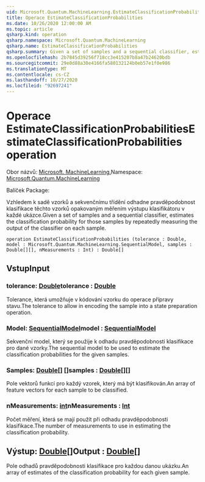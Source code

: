 ```yaml
---
uid: Microsoft.Quantum.MachineLearning.EstimateClassificationProbabilities
title: Operace EstimateClassificationProbabilities
ms.date: 10/26/2020 12:00:00 AM
ms.topic: article
qsharp.kind: operation
qsharp.namespace: Microsoft.Quantum.MachineLearning
qsharp.name: EstimateClassificationProbabilities
qsharp.summary: Given a set of samples and a sequential classifier, estimates the classification probability for those samples by repeatedly measuring the output of the classifier on each sample.
ms.openlocfilehash: 2b7845d39256f718cc3e415207b8a47b24620bdb
ms.sourcegitcommit: 29e0d88a30e4166fa580132124b0eb57e1f0e986
ms.translationtype: MT
ms.contentlocale: cs-CZ
ms.lasthandoff: 10/27/2020
ms.locfileid: "92697241"
---
```

# <a name="estimateclassificationprobabilities-operation"></a><span data-ttu-id="6806c-102">Operace EstimateClassificationProbabilities</span><span class="sxs-lookup"><span data-stu-id="6806c-102">EstimateClassificationProbabilities operation</span></span>

<span data-ttu-id="6806c-103">Obor názvů: [Microsoft. MachineLearning.](xref:Microsoft.Quantum.MachineLearning)</span><span class="sxs-lookup"><span data-stu-id="6806c-103">Namespace: [Microsoft.Quantum.MachineLearning](xref:Microsoft.Quantum.MachineLearning)</span></span>

<span data-ttu-id="6806c-104">Balíček [](https://nuget.org/packages/)</span><span class="sxs-lookup"><span data-stu-id="6806c-104">Package: [](https://nuget.org/packages/)</span></span>


<span data-ttu-id="6806c-105">Vzhledem k sadě vzorků a sekvenčnímu třídění odhadne pravděpodobnost klasifikace těchto vzorků opakovaným měřením výstupu klasifikátoru v každé ukázce.</span><span class="sxs-lookup"><span data-stu-id="6806c-105">Given a set of samples and a sequential classifier, estimates the classification probability for those samples by repeatedly measuring the output of the classifier on each sample.</span></span>

```qsharp
operation EstimateClassificationProbabilities (tolerance : Double, model : Microsoft.Quantum.MachineLearning.SequentialModel, samples : Double[][], nMeasurements : Int) : Double[]
```


## <a name="input"></a><span data-ttu-id="6806c-106">Vstup</span><span class="sxs-lookup"><span data-stu-id="6806c-106">Input</span></span>

### <a name="tolerance--double"></a><span data-ttu-id="6806c-107">tolerance: [Double](xref:microsoft.quantum.lang-ref.double)</span><span class="sxs-lookup"><span data-stu-id="6806c-107">tolerance : [Double](xref:microsoft.quantum.lang-ref.double)</span></span>

<span data-ttu-id="6806c-108">Tolerance, která umožňuje v kódování vzorku do operace přípravy stavu.</span><span class="sxs-lookup"><span data-stu-id="6806c-108">The tolerance to allow in encoding the sample into a state preparation operation.</span></span>


### <a name="model--sequentialmodel"></a><span data-ttu-id="6806c-109">Model: [SequentialModel](xref:Microsoft.Quantum.MachineLearning.SequentialModel)</span><span class="sxs-lookup"><span data-stu-id="6806c-109">model : [SequentialModel](xref:Microsoft.Quantum.MachineLearning.SequentialModel)</span></span>

<span data-ttu-id="6806c-110">Sekvenční model, který se použije k odhadu pravděpodobnosti klasifikace pro dané vzorky.</span><span class="sxs-lookup"><span data-stu-id="6806c-110">The sequential model to be used to estimate the classification probabilities for the given samples.</span></span>


### <a name="samples--double"></a><span data-ttu-id="6806c-111">Samples: [Double](xref:microsoft.quantum.lang-ref.double)[] []</span><span class="sxs-lookup"><span data-stu-id="6806c-111">samples : [Double](xref:microsoft.quantum.lang-ref.double)[][]</span></span>

<span data-ttu-id="6806c-112">Pole vektorů funkcí pro každý vzorek, který má být klasifikován.</span><span class="sxs-lookup"><span data-stu-id="6806c-112">An array of feature vectors for each sample to be classified.</span></span>


### <a name="nmeasurements--int"></a><span data-ttu-id="6806c-113">nMeasurements: [int](xref:microsoft.quantum.lang-ref.int)</span><span class="sxs-lookup"><span data-stu-id="6806c-113">nMeasurements : [Int](xref:microsoft.quantum.lang-ref.int)</span></span>

<span data-ttu-id="6806c-114">Počet měření, která se mají použít při odhadu pravděpodobnosti klasifikace.</span><span class="sxs-lookup"><span data-stu-id="6806c-114">The number of measurements to use in estimating the classification probability.</span></span>



## <a name="output--double"></a><span data-ttu-id="6806c-115">Výstup: [Double](xref:microsoft.quantum.lang-ref.double)[]</span><span class="sxs-lookup"><span data-stu-id="6806c-115">Output : [Double](xref:microsoft.quantum.lang-ref.double)[]</span></span>

<span data-ttu-id="6806c-116">Pole odhadů pravděpodobnosti klasifikace pro každou danou ukázku.</span><span class="sxs-lookup"><span data-stu-id="6806c-116">An array of estimates of the classification probability for each given sample.</span></span>